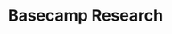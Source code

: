 ---
layout: startup_page
title: "Basecamp Research"
id: "basecampresearch.com"
permalink: "/basecampresearchbasecampresearch.com04052025/"
website: "https://www.basecamp-research.com/"
funding_round: "Series B"
funding_amount: "$60M"
investors: "Singular, S32, redalpine, André Hoffmann, Feike Sijbesma, Paul Polman"
about: "Basecamp Research is building an AI agent focused on biology and biodiversity, producing insights beyond human capabilities. It meticulously gathers primary data to create foundational models, aiming to surpass current limitations in understanding the natural world's complexity. The startup partners with organizations globally to expand its database and build new products utilizing its AI."
markets: "Biotechnology, AI, Pharmaceuticals, biodiversity, deep learning, protein engineering, protein design"
hq: "London, England, United Kingdom"
founded_year: "2019"
linkedin: "https://www.linkedin.com/company/basecamp-research"
twitter: "https://twitter.com/Basecamp_Res"
instagram: ""
facebook: ""
crunchbase: "https://www.crunchbase.com/organization/basecamp-research"
pitchbook: "https://pitchbook.com/profiles/company/455154-67"

# SEO Optimization
meta_title: "Basecamp Research - Series B Funding ($60M)"
meta_description: "Basecamp Research, Basecamp Research is building an AI agent focused on biology and biodiversity, producing insights beyond human capabilities. It meticulously gathers p..."
meta_keywords: "Basecamp Research, Biotechnology, AI, Pharmaceuticals, biodiversity, deep learning, protein engineering, protein design, Series B funding"
canonical_url: "https://pkprojectstartups.github.io/projectstartups.com/basecampresearchbasecampresearch.com04052025/"
---